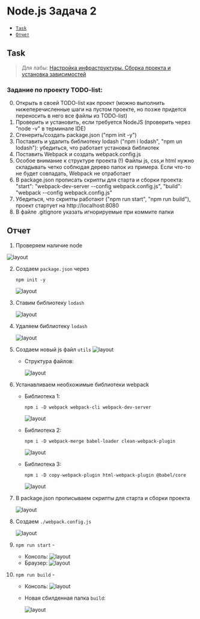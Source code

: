 # Node.js Задача 2
- [`Task`](#task)
- [`Отчет`](#отчет)
## Task
> Для лабы: <a href="https://github.com/goryachkinama/web-lectures/blob/main/src/lab_7_webpack.md">Настройка инфраструктуры. Сборка проекта и установка зависимостей</a>

### Задание по проекту TODO-list:

0. Открыть в своей TODO-list как проект (можно выполнить нижеперечисленные шаги на пустом проекте, но позже придется переносить в него все файлы из TODO-list)
1. Проверить и установить, если требуется NodeJS (проверить через "node -v" в терминале IDE)
2. Сгенерить/создать package.json ("npm init -y")
3. Поставить и удалить библиотеку lodash ("npm i lodash", "npm un lodash"): убедиться, что работает установка библиотек
4. Поставить Webpack и создать webpack.config.js
5. Особое внимание к структуре проекта (!) Файлы js, css,и html нужно складывать четко соблюдая дерево папок из примера.
   Если что-то не будет совпадать, Webpack не отработает
7. В package.json прописать скрипты для старта и сборки проекта:
  "start": "webpack-dev-server --config webpack.config.js",
  "build": "webpack --config webpack.config.js"
8. Убедиться, что скрипты работают ("npm run start", "npm run build"), проект стартует на http://localhost:8080
9. В файле .gitignore указать игнорируемые при коммите папки

## Отчет

1. Проверяем наличие node

 ![layout](./resources/node%20ver.PNG) 

2. Создаем `package.json` через 
    ```
    npm init -y
    ```
     ![layout](./resources/npm%20init.PNG)

3. Ставим библиотеку `lodash`

   ![layout](./resources/lodash.PNG)    

4. Удаляем библиотеку `lodash`

   ![layout](./resources/un%20lodash.PNG)

5. Создаем новый js файл `utils` 
    ![layout](./resources/new%20js.PNG)

    *  Структура файлов:

        ![layout](./resources/struct.PNG)

6. Устанавливаем необхожимые библиотеки webpack
    * Библиотека 1:
        ```
        npm i -D webpack webpack-cli webpack-dev-server
        ```

        ![layout](./resources/bib%201.PNG)

     * Библиотека 2:
        ```
        npm i -D webpack-merge babel-loader clean-webpack-plugin
        ```

        ![layout](./resources/bib%202.PNG)
    
     * Библиотека 3:
        ```
        npm i -D copy-webpack-plugin html-webpack-plugin @babel/core
        ```

        ![layout](./resources/bib%203.PNG)

7. В package.json прописываем скрипты для старта и сборки проекта

     ![layout](./resources/package%20json%20update.PNG)

8. Создаем `./webpack.config.js`

     ![layout](./resources/webpack.PNG)

9. `npm run start` -
    * Консоль:
     ![layout](./resources/%D0%BF%D0%BE%D0%B4%D0%BD%D1%8F%D0%BB%D0%B8.PNG)
    * Браузер:
     ![layout](./resources/%D0%B1%D1%80%D0%B0%D1%83%D0%B7%D0%B5%D1%80.PNG)  

10. `npm run build` -
    * Консоль:
     ![layout](./resources/build.PNG)

    * Новая сбилденная папка `build`:

        ![layout](./resources/new%20final.PNG)  
